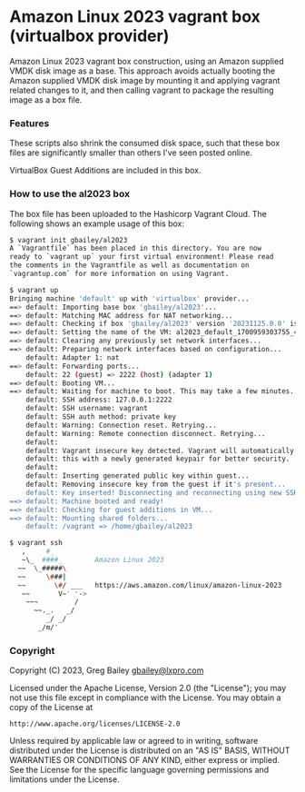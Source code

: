 # Amazon Linux 2023 vagrant box (virtualbox provider)

Amazon Linux 2023 vagrant box construction, using an Amazon supplied VMDK disk
image as a base. This approach avoids actually booting the Amazon supplied VMDK
disk image by mounting it and applying vagrant related changes to it, and then
calling vagrant to package the resulting image as a box file.

### Features

These scripts also shrink the consumed disk space, such that these box files
are significantly smaller than others I've seen posted online.

VirtualBox Guest Additions are included in this box.

### How to use the al2023 box

The box file has been uploaded to the Hashicorp Vagrant Cloud. The following
shows an example usage of this box:

```bash
$ vagrant init gbailey/al2023
A `Vagrantfile` has been placed in this directory. You are now
ready to `vagrant up` your first virtual environment! Please read
the comments in the Vagrantfile as well as documentation on
`vagrantup.com` for more information on using Vagrant.
```

```bash
$ vagrant up
Bringing machine 'default' up with 'virtualbox' provider...
==> default: Importing base box 'gbailey/al2023'...
==> default: Matching MAC address for NAT networking...
==> default: Checking if box 'gbailey/al2023' version '20231125.0.0' is up to date...
==> default: Setting the name of the VM: al2023_default_1700959303755_47304
==> default: Clearing any previously set network interfaces...
==> default: Preparing network interfaces based on configuration...
    default: Adapter 1: nat
==> default: Forwarding ports...
    default: 22 (guest) => 2222 (host) (adapter 1)
==> default: Booting VM...
==> default: Waiting for machine to boot. This may take a few minutes...
    default: SSH address: 127.0.0.1:2222
    default: SSH username: vagrant
    default: SSH auth method: private key
    default: Warning: Connection reset. Retrying...
    default: Warning: Remote connection disconnect. Retrying...
    default: 
    default: Vagrant insecure key detected. Vagrant will automatically replace
    default: this with a newly generated keypair for better security.
    default: 
    default: Inserting generated public key within guest...
    default: Removing insecure key from the guest if it's present...
    default: Key inserted! Disconnecting and reconnecting using new SSH key...
==> default: Machine booted and ready!
==> default: Checking for guest additions in VM...
==> default: Mounting shared folders...
    default: /vagrant => /home/gbailey/al2023
```

```bash
$ vagrant ssh
   ,     #_
   ~\_  ####_        Amazon Linux 2023
  ~~  \_#####\
  ~~     \###|
  ~~       \#/ ___   https://aws.amazon.com/linux/amazon-linux-2023
   ~~       V~' '->
    ~~~         /
      ~~._.   _/
         _/ _/
       _/m/'
```

### Copyright

Copyright (C) 2023, Greg Bailey <gbailey@lxpro.com>

Licensed under the Apache License, Version 2.0 (the "License");
you may not use this file except in compliance with the License.
You may obtain a copy of the License at

    http://www.apache.org/licenses/LICENSE-2.0

Unless required by applicable law or agreed to in writing, software
distributed under the License is distributed on an "AS IS" BASIS,
WITHOUT WARRANTIES OR CONDITIONS OF ANY KIND, either express or implied.
See the License for the specific language governing permissions and
limitations under the License.
